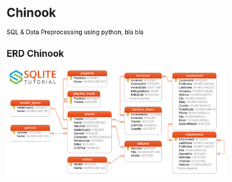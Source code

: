 # Chinook
SQL & Data Preprocessing using python, bla bla

## ERD Chinook
<img src="Assets/sqlite-sample-database-color (1).jpg" alt="ERD Chinook">
